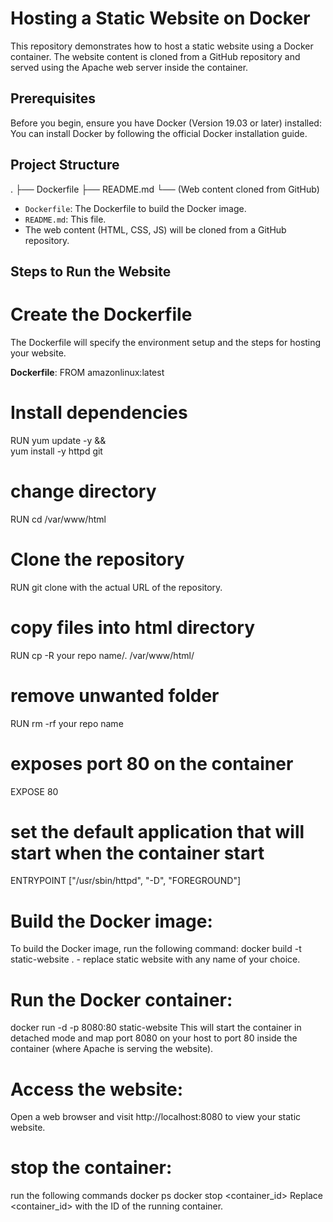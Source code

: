 # Hosting a Static Website on Docker

This repository demonstrates how to host a static website using a Docker container. The website content is cloned from a GitHub repository and served using the Apache web server inside the container.

## Prerequisites

Before you begin, ensure you have Docker (Version 19.03 or later) installed: You can install Docker by following the official Docker installation guide.


## Project Structure
.
├── Dockerfile
├── README.md
└── (Web content cloned from GitHub)
- `Dockerfile`: The Dockerfile to build the Docker image.
- `README.md`: This file.
- The web content (HTML, CSS, JS) will be cloned from a GitHub repository.

## Steps to Run the Website

 # Create the Dockerfile
The Dockerfile will specify the environment setup and the steps for hosting your website.

**Dockerfile**:
FROM amazonlinux:latest

# Install dependencies
RUN yum update -y && \
    yum install -y httpd git  

# change directory
RUN cd /var/www/html

# Clone the repository
RUN git clone <github-repo-url> with the actual URL of the repository.

# copy files into html directory
RUN cp -R your repo name/. /var/www/html/

# remove unwanted folder
RUN rm -rf your repo name

# exposes port 80 on the container
EXPOSE 80

# set the default application that will start when the container start
ENTRYPOINT ["/usr/sbin/httpd", "-D", "FOREGROUND"]

# Build the Docker image:
To build the Docker image, run the following command:
docker build -t static-website . - replace static website with any name of your choice. 

# Run the Docker container:
docker run -d -p 8080:80 static-website
This will start the container in detached mode and map port 8080 on your host to port 80 inside the container (where Apache is serving the website).

# Access the website:
Open a web browser and visit http://localhost:8080 to view your static website.

# stop the container:
run the following commands 
docker ps
docker stop <container_id>
Replace <container_id> with the ID of the running container.